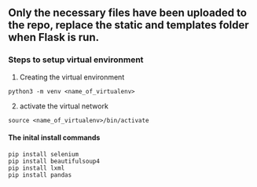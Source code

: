 ## Only the necessary files have been uploaded to the repo, replace the static and templates folder when Flask is run.


### Steps to setup virtual environment

1. Creating the virtual environment
```
python3 -m venv <name_of_virtualenv>
```
2. activate the virtual network
```
source <name_of_virtualenv>/bin/activate
```


#### The inital install commands

```
pip install selenium
pip install beautifulsoup4
pip install lxml
pip install pandas
```
